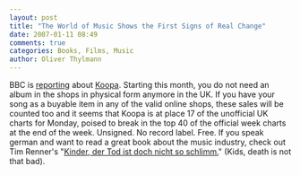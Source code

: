 ```yaml
---
layout: post
title: "The World of Music Shows the First Signs of Real Change"
date: 2007-01-11 08:49
comments: true
categories: Books, Films, Music
author: Oliver Thylmann
---
```






BBC is [reporting](http://news.bbc.co.uk/2/hi/entertainment/6248535.stm) about [Koopa](http://koopatheband.com/). Starting this month, you do not need an album in the shops in physical form anymore in the UK. If you have your song as a buyable item in any of the valid online shops, these sales will be counted too and it seems that Koopa is at place 17 of the unofficial UK charts for Monday, poised to break in the top 40 of the official week charts at the end of the week. Unsigned. No record label. Free. If you speak german and want to read a great book about the music industry, check out Tim Renner's &quot;[Kinder, der Tod ist doch nicht so schlimm.](http://www.amazon.de/Kinder-schlimm-Zukunft-Musik-Medienindustrie/dp/3593376369/)&quot; (Kids, death is not that bad).

